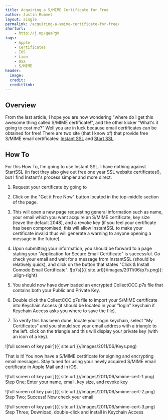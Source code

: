 ```yaml
---
title: Acquiring a S/MIME Certificate for Free
author: Justin Rummel
layout: single
permalink: /acquiring-a-smime-certificate-for-free/
shorturl:
    - http://j.mp/qeaPgV
tags:
    - Apple
    - Certificates
    - IOS
    - Lion
    - OSX
    - S/MIME
header:
  image:
  credit:
  creditlink:
---
```

Overview
---
From the last article, I hope you are now wondering "where do I get this awesome thing called S/MIME certificate!", and the other kicker "What's it going to cost me?" Well you are in luck because email certificates can be obtained for free! There are two site (that I know of) that provide free S/MIME email certificates: [Instant SSL][instantssl] and [Start SSL][startssl].

How To
---
For this How To, I'm going to use Instant SSL. I have nothing against StartSSL (in fact they also give out free one year SSL website certificates!), but I find Instant's process simpler and more direct.

1.  Request your certificate by going to
2.  Click on the "Get it Free Now" button located in the top-middle section of the page.
3.  This will open a new page requesting general information such as name, your email which you want acquire an S/MIME certificate, key size (leave the default 2048), and a revoke key (if you feel your certificate has been compromised, this will allow InstantSSL to make your certificate invalid thus will generate a warning to anyone opening a message in the future).
4.  Upon submitting your information, you should be forward to a page stating your "Application for Secure Email Certificate" is successful. Go check your email and wait for a message from InstantSSL (should be relatively quick), and click on the button that states "Click & Install Comodo Email Certificate". ![p7s]({{ site.url}}/images/2011/06/p7s.png){: .align-right}

5.  You should now have downloaded an encrypted CollectCCC.p7s file that contains both your Public and Private Key.
6.  Double click the CollectCCC.p7s file to import your S/MIME certificate into Keychain Access (it should be located in your "login" keychain if Keychain Access asks you where to save the file).
7.  To verify this has been done, locate your login keychain, select "My Certificates" and you should see your email address with a triangle to the left. click on the triangle and this will display your private key (with an icon of a key).

![full screen of key pair]({{ site.url }}/images/2011/06/Keys.png)

That is it! You now have a S/MIME certificate for signing and encrypting email messages. Stay tuned for using your newly acquired S/MIME email certificate in Apple Mail and in iOS.

![full screen of key pair]({{ site.url }}/images/2011/06/smime-cert-1.png)
Step One; Enter your name, email, key size, and revoke key

![full screen of key pair]({{ site.url }}/images/2011/06/smime-cert-2.png)
Step Two; Success! Now check your email

![full screen of key pair]({{ site.url }}/images/2011/06/smime-cert-3.png)
Step Three; Download, double-click and install in Keychain Access

[instantssl]: http://www.instantssl.com/
[startssl]: https://www.startssl.com/